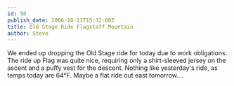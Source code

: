 ```yaml
---
id: 98
publish_date: 2006-10-11T15:32:00Z
title: Old Stage Ride Flagstaff Mountain
author: Steve
---
```

We ended up dropping the Old Stage ride for today due to work obligations. The ride up Flag was quite nice, requiring only a shirt-sleeved jersey on the ascent and a puffy vest for the descent. Nothing like yesterday's ride, as temps today are 64°F. Maybe a flat ride out east tomorrow....